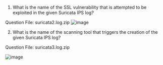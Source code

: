 1. What is the name of the SSL vulnerability that is attempted to be exploited in the given Suricata IPS log?

Question File: suricata2.log.zip
![image](https://github.com/user-attachments/assets/01cdda0d-a6a7-45ee-8596-960286744ccd)

2. What is the name of the scanning tool that triggers the creation of the given Suricata IPS log?

Question File: suricata3.log.zip

![image](https://github.com/user-attachments/assets/e09ace0a-9197-40ed-bd3a-5b37cd2a8f56)
